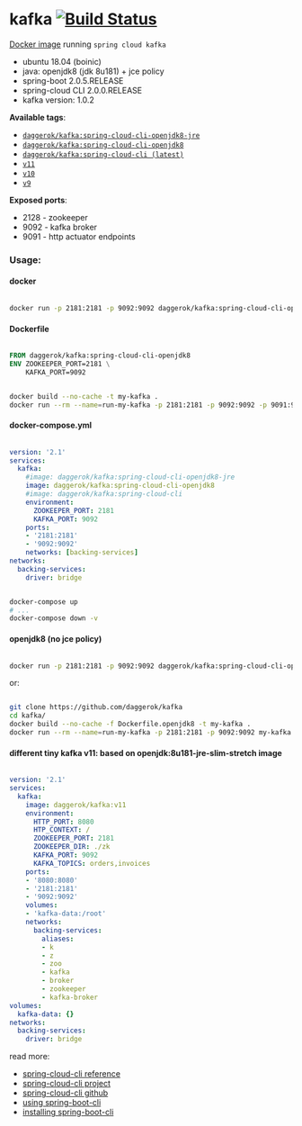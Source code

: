 # kafka [![Build Status](https://travis-ci.org/daggerok/kafka.svg?branch=spring-cloud-cli-openjdk8)](https://travis-ci.org/daggerok/kafka)
[Docker image](https://hub.docker.com/r/daggerok/kafka/) running `spring cloud kafka`

- ubuntu 18.04 (boinic)
- java: openjdk8 (jdk 8u181) + jce policy
- spring-boot 2.0.5.RELEASE
- spring-cloud CLI 2.0.0.RELEASE
- kafka version: 1.0.2

**Available tags**:

- [`daggerok/kafka:spring-cloud-cli-openjdk8-jre`](https://github.com/daggerok/kafka/blob/spring-cloud-cli-openjdk8-jre/Dockerfile)
- [`daggerok/kafka:spring-cloud-cli-openjdk8`](https://github.com/daggerok/kafka/blob/spring-cloud-cli-openjdk8/Dockerfile)
- [`daggerok/kafka:spring-cloud-cli (latest)`](https://github.com/daggerok/kafka/blob/master/Dockerfile)
- [`v11`](https://github.com/daggerok/kafka/blob/v11/Dockerfile)
- [`v10`](https://github.com/daggerok/kafka/blob/v10/Dockerfile)
- [`v9`](https://github.com/daggerok/kafka/blob/v9/Dockerfile)

**Exposed ports**:

- 2128 - zookeeper
- 9092 - kafka broker
- 9091 - http actuator endpoints

### Usage:

#### docker

```bash

docker run -p 2181:2181 -p 9092:9092 daggerok/kafka:spring-cloud-cli-openjdk8

```

#### Dockerfile

```dockerfile

FROM daggerok/kafka:spring-cloud-cli-openjdk8
ENV ZOOKEEPER_PORT=2181 \
    KAFKA_PORT=9092

```

```bash

docker build --no-cache -t my-kafka .
docker run --rm --name=run-my-kafka -p 2181:2181 -p 9092:9092 -p 9091:9091 my-kafka

```

#### docker-compose.yml

```yaml

version: '2.1'
services:
  kafka:
    #image: daggerok/kafka:spring-cloud-cli-openjdk8-jre
    image: daggerok/kafka:spring-cloud-cli-openjdk8
    #image: daggerok/kafka:spring-cloud-cli
    environment:
      ZOOKEEPER_PORT: 2181
      KAFKA_PORT: 9092
    ports:
    - '2181:2181'
    - '9092:9092'
    networks: [backing-services]
networks:
  backing-services:
    driver: bridge

```

```bash

docker-compose up
# ...
docker-compose down -v

```

#### openjdk8 (no jce policy)

```bash

docker run -p 2181:2181 -p 9092:9092 daggerok/kafka:spring-cloud-cli-openjdk8-jre

```

or:

```bash

git clone https://github.com/daggerok/kafka
cd kafka/
docker build --no-cache -f Dockerfile.openjdk8 -t my-kafka .
docker run --rm --name=run-my-kafka -p 2181:2181 -p 9092:9092 my-kafka

```

#### different tiny kafka v11: based on openjdk:8u181-jre-slim-stretch image

```yaml

version: '2.1'
services:
  kafka:
    image: daggerok/kafka:v11
    environment:
      HTTP_PORT: 8080
      HTP_CONTEXT: /
      ZOOKEEPER_PORT: 2181
      ZOOKEEPER_DIR: ./zk
      KAFKA_PORT: 9092
      KAFKA_TOPICS: orders,invoices
    ports:
    - '8080:8080'
    - '2181:2181'
    - '9092:9092'
    volumes:
    - 'kafka-data:/root'
    networks:
      backing-services:
        aliases:
        - k
        - z
        - zoo
        - kafka
        - broker
        - zookeeper
        - kafka-broker
volumes:
  kafka-data: {}
networks:
  backing-services:
    driver: bridge

```

read more:

- [spring-cloud-cli reference](http://cloud.spring.io/spring-cloud-static/spring-cloud-cli/1.4.0.RELEASE/single/spring-cloud-cli.html)
- [spring-cloud-cli project](https://cloud.spring.io/spring-cloud-cli/)
- [spring-cloud-cli github](https://github.com/spring-cloud/spring-cloud-cli/tree/master/docs/src/main/asciidoc)
- [using spring-boot-cli](https://docs.spring.io/spring-boot/docs/current/reference/html/cli-using-the-cli.html)
- [installing spring-boot-cli](https://docs.spring.io/spring-boot/docs/current/reference/html/getting-started-installing-spring-boot.html)
